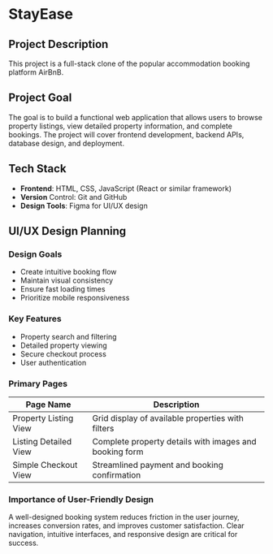# StayEase

## Project Description

This project is a full-stack clone of the popular accommodation booking platform AirBnB.

## Project Goal

The goal is to build a functional web application that allows users to browse property listings, view detailed property information, and complete bookings. The project will cover frontend development, backend APIs, database design, and deployment.

## Tech Stack

- **Frontend**: HTML, CSS, JavaScript (React or similar framework)
- **Version** Control: Git and GitHub
- **Design Tools**: Figma for UI/UX design

## UI/UX Design Planning

### Design Goals

- Create intuitive booking flow
- Maintain visual consistency
- Ensure fast loading times
- Prioritize mobile responsiveness

### Key Features

- Property search and filtering
- Detailed property viewing
- Secure checkout process
- User authentication

### Primary Pages

| **Page Name**         | **Description**                                        |
| --------------------- | ------------------------------------------------------ |
| Property Listing View | Grid display of available properties with filters      |
| Listing Detailed View | Complete property details with images and booking form |
| Simple Checkout View  | Streamlined payment and booking confirmation           |

### Importance of User-Friendly Design

A well-designed booking system reduces friction in the user journey, increases conversion rates, and improves customer satisfaction. Clear navigation, intuitive interfaces, and responsive design are critical for success.

